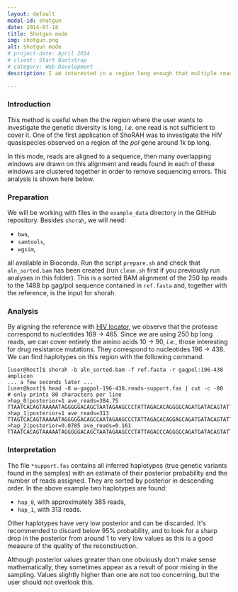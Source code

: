 ```yaml
---
layout: default
modal-id: shotgun
date: 2014-07-18
title: Shotgun mode
img: shotgun.png
alt: Shotgun mode
# project-date: April 2014
# client: Start Bootstrap
# category: Web Development
description: I am interested in a region long enough that multiple reads are needed to cover it entirely. Coverage is variable, but it never drops too low.

---
```


### Introduction

This method is useful when the the region where the user wants to investigate the genetic diversity is long, _i.e._
one read is not sufficient to cover it. One of the first application of ShoRAH was to investigate the HIV
quasispecies observed on a region of the _pol_ gene around 1k bp long.

In this mode, reads are aligned to a sequence, then many overlapping windows are drawn on this alignment and reads
found in each of these windows are clustered together in order to remove sequencing errors. This analysis is shown here below.

### Preparation

We will be working with files in the `example_data` directory in the GitHub repository. Besides `shorah`, we will need:

- `bwa`,
- `samtools`,
- `wgsim`,

all available in Bioconda. Run the script `prepare.sh` and check that `aln_sorted.bam` has been created (run
`clean.sh` first if you previously run analyses in this folder). This is
a sorted BAM alignment of the 250 bp reads to the 1488 bp gag/pol sequence contained in `ref.fasta` and, together with
the reference, is the input for shorah.

### Analysis

By aligning the reference with [HIV locator](http://www.hiv.lanl.gov/content/sequence/LOCATE/locate.html), we observe
that the protease correspond to nucleotides 169 → 465. Since we are using 250 bp long reads, we can cover entirely
the amino acids 10 → 90, _i.e._, those interesting for drug resistance mutations. They correspond to nucleotides
196 → 438. We can find haplotypes on this region with the following command.


    [user@host]$ shorah -b aln_sorted.bam -f ref.fasta -r gagpol:196-438 amplicon
    ... a few seconds later ...
    [user@host]$ head -8 w-gagpol-196-438.reads-support.fas | cut -c -80  # only prints 80 characters per line
    >hap_0|posterior=1 ave_reads=384.75
    TTAATCACAGTAAAAATAGGGGGACAGCTAATAGAAGCCCTATTAGACACAGGGGCAGATGATACAGTATTAGAAGAAAT
    >hap_1|posterior=1 ave_reads=313
    TTAGTCACAGTAAAAATAGGGGGACAGCCAATAGAAGCCCTATTAGACACAGGAGCAGATGATACAGTATTAGAAGAAAT
    >hap_2|posterior=0.0785 ave_reads=0.161
    TTAATCACAGTAAAAATAGGGGGACAGCTAATAGAAGCCCTATTAGACCCAGGGGCAGATGATACAGTATTAGAAGAAAT

### Interpretation

The file `*support.fas` contains all inferred haplotypes (true genetic variants found in the samples) with an estimate
of their posterior probability and the number of reads assigned. They are sorted by posterior in descending order.
In the above example two haplotypes are found:

- `hap_0`, with approximately 385 reads,
- `hap_1`, with 313 reads.

Other haplotypes have very low posterior and can be discarded. It's recommended to discard below 95% probability, and
to look for a sharp drop in the posterior from around 1 to very low values as this is a good measure of the quality of
the reconstruction.

Although posterior values greater than one obviously don't make sense mathematically, they sometimes appear as a
result of poor mixing in the sampling. Values slightly higher than one are not too concerning, but the user
should not overlook this.
